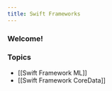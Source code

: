```yaml
---
title: Swift Frameworks
---
```


### Welcome!

### Topics
- [[Swift Framework ML]]
- [[Swift Framework CoreData]]
